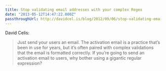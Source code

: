 ```yaml
---
title: Stop validating email addresses with your complex Regex
date: "2013-05-12T14:47:22.000Z"
passthroughUrl: http://davidcel.is/blog/2012/09/06/stop-validating-email-addresses-with-regex/#.UY-agbyU8DI.twitter
---
```


David Celis:

> Just send your users an email. The activation email is a practice that’s been in use for years, but it’s often paired with complex validations that the email is formatted correctly. If you’re going to send an activation email to users, why bother using a gigantic regular expression?